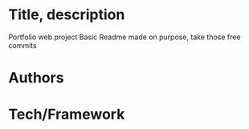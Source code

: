 # Title, description

Portfolio web project
Basic Readme made on purpose, take those free commits

# Authors

# Tech/Framework
